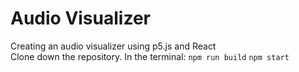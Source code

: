 # Audio Visualizer
Creating an audio visualizer using p5.js and React\
Clone down the repository.
In the terminal:
`npm run build`
`npm start`
